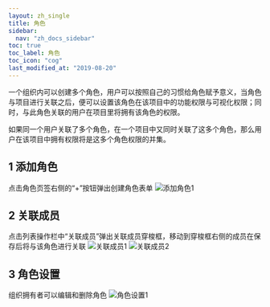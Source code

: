 ```yaml
---
layout: zh_single
title: 角色
sidebar:
  nav: "zh_docs_sidebar"
toc: true
toc_label: 角色
toc_icon: "cog"
last_modified_at: "2019-08-20"
---
```


一个组织内可以创建多个角色，用户可以按照自己的习惯给角色赋予意义，当角色与项目进行关联之后，便可以设置该角色在该项目中的功能权限与可视化权限；同时，与此角色关联的用户在项目里将拥有该角色的权限。

如果同一个用户关联了多个角色，在一个项目中又同时关联了这多个角色，那么用户在该项目中拥有权限将是这多个角色权限的并集。

## 1 添加角色

点击角色页签右侧的“+”按钮弹出创建角色表单
![添加角色1](../../assets/images/role/1.1.png)

## 2 关联成员

点击列表操作栏中“关联成员”弹出关联成员穿梭框，移动到穿梭框右侧的成员在保存后将与该角色进行关联
![关联成员1](../../assets/images/role/2.1.png)
![关联成员2](../../assets/images/role/2.2.png)

## 3 角色设置
组织拥有者可以编辑和删除角色
![角色设置1](../../assets/images/role/3.1.png)
